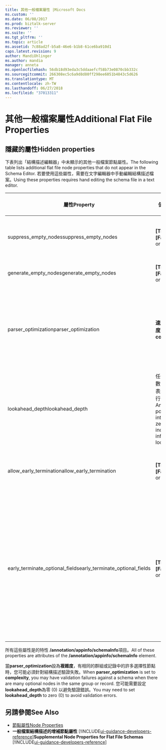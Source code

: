 ```yaml
---
title: 其他一般檔案屬性 |Microsoft Docs
ms.custom: ''
ms.date: 06/08/2017
ms.prod: biztalk-server
ms.reviewer: ''
ms.suite: ''
ms.tgt_pltfrm: ''
ms.topic: article
ms.assetid: 7c88ad2f-b5a8-46e6-b1b8-61ce6ba910d1
caps.latest.revision: 9
author: MandiOhlinger
ms.author: mandia
manager: anneta
ms.openlocfilehash: 56db18d93eda3c5ddaaefcf58b73e0870cbb332c
ms.sourcegitcommit: 266308ec5c6a9d8d80ff298ee6051b4843c5d626
ms.translationtype: MT
ms.contentlocale: zh-TW
ms.lasthandoff: 06/27/2018
ms.locfileid: "37013311"
---
```

# <a name="additional-flat-file-properties"></a><span data-ttu-id="3773e-102">其他一般檔案屬性</span><span class="sxs-lookup"><span data-stu-id="3773e-102">Additional Flat File Properties</span></span>

## <a name="hidden-properties"></a><span data-ttu-id="3773e-103">隱藏的屬性</span><span class="sxs-lookup"><span data-stu-id="3773e-103">Hidden properties</span></span>
<span data-ttu-id="3773e-104">下表列出「結構描述編輯器」中未顯示的其他一般檔案節點屬性。</span><span class="sxs-lookup"><span data-stu-id="3773e-104">The following table lists additional flat file node properties that do not appear in the Schema Editor.</span></span> <span data-ttu-id="3773e-105">若要使用這些屬性，需要在文字編輯器中手動編輯結構描述檔案。</span><span class="sxs-lookup"><span data-stu-id="3773e-105">Using these properties requires hand editing the schema file in a text editor.</span></span>  

|<span data-ttu-id="3773e-106">屬性</span><span class="sxs-lookup"><span data-stu-id="3773e-106">Property</span></span>|<span data-ttu-id="3773e-107">值</span><span class="sxs-lookup"><span data-stu-id="3773e-107">Values</span></span>|<span data-ttu-id="3773e-108">預設值</span><span class="sxs-lookup"><span data-stu-id="3773e-108">Default Value</span></span>|<span data-ttu-id="3773e-109">描述</span><span class="sxs-lookup"><span data-stu-id="3773e-109">Description</span></span>|  
|--------------|------------|-------------------|-----------------|  
|<span data-ttu-id="3773e-110">suppress_empty_nodes</span><span class="sxs-lookup"><span data-stu-id="3773e-110">suppress_empty_nodes</span></span>|<span data-ttu-id="3773e-111">**[True]** 或 **[False]**</span><span class="sxs-lookup"><span data-stu-id="3773e-111">**true** or **false**</span></span>|<span data-ttu-id="3773e-112">**false**</span><span class="sxs-lookup"><span data-stu-id="3773e-112">**false**</span></span>|<span data-ttu-id="3773e-113">指示在剖析器產生 XML 執行個體資料後是否移除空的 XML 節點。</span><span class="sxs-lookup"><span data-stu-id="3773e-113">Indicates whether or not to remove empty XML nodes after the parser generates XML instance data.</span></span>|  
|<span data-ttu-id="3773e-114">generate_empty_nodes</span><span class="sxs-lookup"><span data-stu-id="3773e-114">generate_empty_nodes</span></span>|<span data-ttu-id="3773e-115">**[True]** 或 **[False]**</span><span class="sxs-lookup"><span data-stu-id="3773e-115">**true** or **false**</span></span>|<span data-ttu-id="3773e-116">**true**</span><span class="sxs-lookup"><span data-stu-id="3773e-116">**true**</span></span>|<span data-ttu-id="3773e-117">為存在 XML 執行個體資料中的記錄產生空節點。</span><span class="sxs-lookup"><span data-stu-id="3773e-117">Generate empty nodes for records that exist in the XML instance data.</span></span>|  
|<span data-ttu-id="3773e-118">parser_optimization</span><span class="sxs-lookup"><span data-stu-id="3773e-118">parser_optimization</span></span>|<span data-ttu-id="3773e-119">**速度**或**複雜度**</span><span class="sxs-lookup"><span data-stu-id="3773e-119">**speed** or **complexity**</span></span>|<span data-ttu-id="3773e-120">**速度**</span><span class="sxs-lookup"><span data-stu-id="3773e-120">**speed**</span></span>|<span data-ttu-id="3773e-121">使速度最佳化可降低剖析時間，但代價是必須處理一些不明確的資料。</span><span class="sxs-lookup"><span data-stu-id="3773e-121">Optimizing for speed decreases the parsing time but at the cost of dealing with some ambiguities in data.</span></span> <span data-ttu-id="3773e-122">使複雜度最佳化可處理範圍較廣的模稜兩可狀況，但會犧牲速度。</span><span class="sxs-lookup"><span data-stu-id="3773e-122">Optimizing for complexity handles a wider range of ambiguities but at the cost of processing speed.</span></span>|  
|<span data-ttu-id="3773e-123">lookahead_depth</span><span class="sxs-lookup"><span data-stu-id="3773e-123">lookahead_depth</span></span>|<span data-ttu-id="3773e-124">任何正整數；零 (0) 表示無限先行剖析。</span><span class="sxs-lookup"><span data-stu-id="3773e-124">Any positive integer; zero (0) indicates infinite lookahead.</span></span>|<span data-ttu-id="3773e-125">3</span><span class="sxs-lookup"><span data-stu-id="3773e-125">3</span></span>|<span data-ttu-id="3773e-126">比對資料的先行剖析深度。</span><span class="sxs-lookup"><span data-stu-id="3773e-126">How far to look ahead for matching data.</span></span>|  
|<span data-ttu-id="3773e-127">allow_early_termination</span><span class="sxs-lookup"><span data-stu-id="3773e-127">allow_early_termination</span></span>|<span data-ttu-id="3773e-128">**[True]** 或 **[False]**</span><span class="sxs-lookup"><span data-stu-id="3773e-128">**true** or **false**</span></span>|<span data-ttu-id="3773e-129">**false**</span><span class="sxs-lookup"><span data-stu-id="3773e-129">**false**</span></span>|<span data-ttu-id="3773e-130">指出是否可提早終止位置記錄 (**，則為 true**)，或必須包含所有記錄欄位的資料 (**false**)。</span><span class="sxs-lookup"><span data-stu-id="3773e-130">Indicates whether positional records can terminate early (**true**) or must contain data for all record fields (**false**).</span></span>|  
|<span data-ttu-id="3773e-131">early_terminate_optional_fields</span><span class="sxs-lookup"><span data-stu-id="3773e-131">early_terminate_optional_fields</span></span>|<span data-ttu-id="3773e-132">**[True]** 或 **[False]**</span><span class="sxs-lookup"><span data-stu-id="3773e-132">**true** or **false**</span></span>|<span data-ttu-id="3773e-133">**false**</span><span class="sxs-lookup"><span data-stu-id="3773e-133">**false**</span></span>|<span data-ttu-id="3773e-134">讓選擇性尾端欄位提早終止 (**，則為 true**)。</span><span class="sxs-lookup"><span data-stu-id="3773e-134">Enable early termination of optional trailing fields (**true**).</span></span> <span data-ttu-id="3773e-135">如果在 BizTalk 編輯器中開啟現有的結構描述，如果沒有此註解，此註解會將它設為預設值 (**false**)。</span><span class="sxs-lookup"><span data-stu-id="3773e-135">If the existing schema without this annotation is opened in the BizTalk Editor, this annotation will be added to it with the default value set to (**false**).</span></span> <span data-ttu-id="3773e-136">**注意：** early_terminate_optional_fields 註解才會生效，如果在 allow_early_termination 設定為"true"。</span><span class="sxs-lookup"><span data-stu-id="3773e-136">**Note:**  The early_terminate_optional_fields annotation only takes effect if the allow_early_termination is set to "true".</span></span>|  

 <span data-ttu-id="3773e-137">所有這些屬性是的特性 **/annotation/appinfo/schemaInfo**項目。</span><span class="sxs-lookup"><span data-stu-id="3773e-137">All of these properties are attributes of the **/annotation/appinfo/schemaInfo** element.</span></span>  

 <span data-ttu-id="3773e-138">當**parser_optimization**設為**複雜度**，有相同的群組或記錄中的許多選擇性節點時，您可能必須針對結構描述驗證失敗。</span><span class="sxs-lookup"><span data-stu-id="3773e-138">When **parser_optimization** is set to **complexity**, you may have validation failures against a schema when there are many optional nodes in the same group or record.</span></span> <span data-ttu-id="3773e-139">您可能需要設定**lookahead_depth**為零 (0) 以避免驗證錯誤。</span><span class="sxs-lookup"><span data-stu-id="3773e-139">You may need to set **lookahead_depth** to zero (0) to avoid validation errors.</span></span>  

## <a name="see-also"></a><span data-ttu-id="3773e-140">另請參閱</span><span class="sxs-lookup"><span data-stu-id="3773e-140">See Also</span></span>  
- [<span data-ttu-id="3773e-141">節點屬性</span><span class="sxs-lookup"><span data-stu-id="3773e-141">Node Properties</span></span>](../core/node-properties.md)   
- <span data-ttu-id="3773e-142">**一般檔案結構描述的增補節點屬性** [!INCLUDE[ui-guidance-developers-reference](../includes/ui-guidance-developers-reference.md)]</span><span class="sxs-lookup"><span data-stu-id="3773e-142">**Supplemental Node Properties for Flat File Schemas** [!INCLUDE[ui-guidance-developers-reference](../includes/ui-guidance-developers-reference.md)]</span></span>
